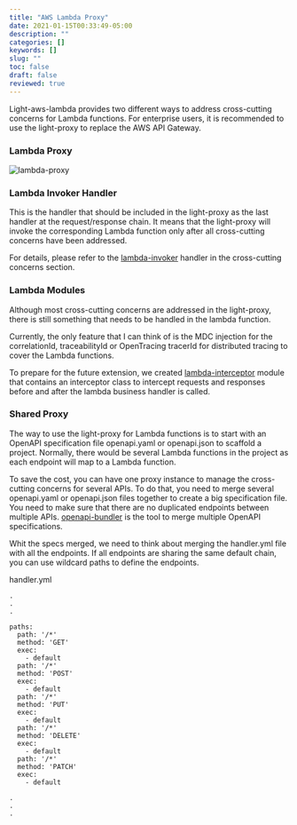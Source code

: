 ```yaml
---
title: "AWS Lambda Proxy"
date: 2021-01-15T00:33:49-05:00
description: ""
categories: []
keywords: []
slug: ""
toc: false
draft: false
reviewed: true
---
```


Light-aws-lambda provides two different ways to address cross-cutting concerns for Lambda functions. For enterprise users, it is recommended to use the light-proxy to replace the AWS API Gateway. 

### Lambda Proxy

![lambda-proxy](/images/lambda-proxy.png)


### Lambda Invoker Handler

This is the handler that should be included in the light-proxy as the last handler at the request/response chain. It means that the light-proxy will invoke the corresponding Lambda function only after all cross-cutting concerns have been addressed.

For details, please refer to the [lambda-invoker][] handler in the cross-cutting concerns section. 


### Lambda Modules

Although most cross-cutting concerns are addressed in the light-proxy, there is still something that needs to be handled in the lambda function. 

Currently, the only feature that I can think of is the MDC injection for the correlationId, traceabilityId or OpenTracing tracerId for distributed tracing to cover the Lambda functions. 

To prepare for the future extension, we created [lambda-interceptor][] module that contains an interceptor class to intercept requests and responses before and after the lambda business handler is called.


### Shared Proxy

The way to use the light-proxy for Lambda functions is to start with an OpenAPI specification file openapi.yaml or openapi.json to scaffold a project. Normally, there would be several Lambda functions in the project as each endpoint will map to a Lambda function. 

To save the cost, you can have one proxy instance to manage the cross-cutting concerns for several APIs. To do that, you need to merge several openapi.yaml or openapi.json files together to create a big specification file. You need to make sure that there are no duplicated endpoints between multiple APIs. [openapi-bundler](https://github.com/networknt/openapi-bundler) is the tool to merge multiple OpenAPI specifications. 


Whit the specs merged, we need to think about merging the handler.yml file with all the endpoints. If all endpoints are sharing the same default chain, you can use wildcard paths to define the endpoints. 

handler.yml

```
.
.
.

paths:
  path: '/*'
  method: 'GET'
  exec:
    - default
  path: '/*'
  method: 'POST'
  exec: 
    - default
  path: '/*'
  method: 'PUT'
  exec: 
    - default
  path: '/*'
  method: 'DELETE'
  exec: 
    - default
  path: '/*'
  method: 'PATCH'
  exec: 
    - default

.
.
.
     
```

[lambda-invoker]: /style/light-aws-lambda/lambda-proxy/lambda-invoker/
[lambda-invoker]: /style/light-aws-lambda/lambda-proxy/lambda-invoker/
[lambda-interceptor]: /style/light-aws-lambda/lambda-proxy/lambda-interceptor/
